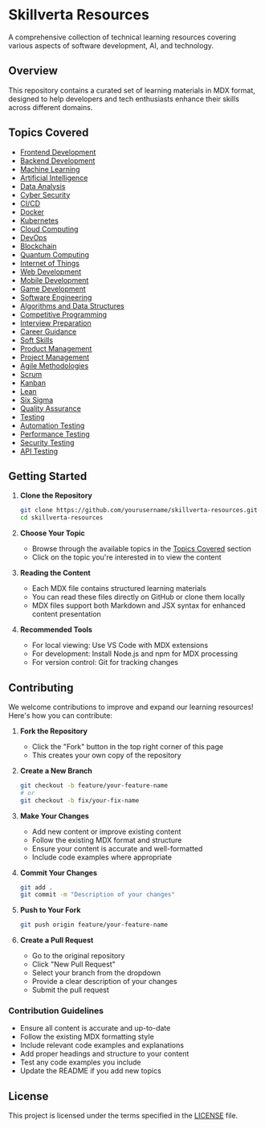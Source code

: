 # Skillverta Resources

A comprehensive collection of technical learning resources covering various aspects of software development, AI, and technology.

## Overview

This repository contains a curated set of learning materials in MDX format, designed to help developers and tech enthusiasts enhance their skills across different domains.

## Topics Covered

- [Frontend Development](Frontend-Development.mdx)
- [Backend Development](Backend-Development.mdx)
- [Machine Learning](Machine-Learning.mdx)
- [Artificial Intelligence](AI.mdx)
- [Data Analysis](Data-Analysis.mdx)
- [Cyber Security](cyber-security.mdx)
- [CI/CD](ci-cd.mdx)
- [Docker](Docker.mdx)
- [Kubernetes](Kubernetes.mdx)
- [Cloud Computing](Cloud-Computing.mdx)
- [DevOps](DevOps.mdx)
- [Blockchain](Blockchain.mdx)
- [Quantum Computing](Quantum-Computing.mdx)
- [Internet of Things](IoT.mdx)
- [Web Development](Web-Development.mdx)
- [Mobile Development](Mobile-Development.mdx)
- [Game Development](Game-Development.mdx)
- [Software Engineering](Software-Engineering.mdx)
- [Algorithms and Data Structures](Algorithms-Data-Structures.mdx)
- [Competitive Programming](Competitive-Programming.mdx)
- [Interview Preparation](Interview-Preparation.mdx)
- [Career Guidance](Career-Guidance.mdx)
- [Soft Skills](Soft-Skills.mdx)
- [Product Management](Product-Management.mdx)
- [Project Management](Project-Management.mdx)
- [Agile Methodologies](Agile-Methodologies.mdx)
- [Scrum](Scrum.mdx)
- [Kanban](Kanban.mdx)
- [Lean](Lean.mdx)
- [Six Sigma](Six-Sigma.mdx)
- [Quality Assurance](Quality-Assurance.mdx)
- [Testing](Testing.mdx)
- [Automation Testing](Automation-Testing.mdx)
- [Performance Testing](Performance-Testing.mdx)
- [Security Testing](Security-Testing.mdx)
- [API Testing](API-Testing.mdx)


## Getting Started

1. **Clone the Repository**
   ```bash
   git clone https://github.com/yourusername/skillverta-resources.git
   cd skillverta-resources
   ```

2. **Choose Your Topic**
   - Browse through the available topics in the [Topics Covered](#topics-covered) section
   - Click on the topic you're interested in to view the content

3. **Reading the Content**
   - Each MDX file contains structured learning materials
   - You can read these files directly on GitHub or clone them locally
   - MDX files support both Markdown and JSX syntax for enhanced content presentation

4. **Recommended Tools**
   - For local viewing: Use VS Code with MDX extensions
   - For development: Install Node.js and npm for MDX processing
   - For version control: Git for tracking changes

## Contributing

We welcome contributions to improve and expand our learning resources! Here's how you can contribute:

1. **Fork the Repository**
   - Click the "Fork" button in the top right corner of this page
   - This creates your own copy of the repository

2. **Create a New Branch**
   ```bash
   git checkout -b feature/your-feature-name
   # or
   git checkout -b fix/your-fix-name
   ```

3. **Make Your Changes**
   - Add new content or improve existing content
   - Follow the existing MDX format and structure
   - Ensure your content is accurate and well-formatted
   - Include code examples where appropriate

4. **Commit Your Changes**
   ```bash
   git add .
   git commit -m "Description of your changes"
   ```

5. **Push to Your Fork**
   ```bash
   git push origin feature/your-feature-name
   ```

6. **Create a Pull Request**
   - Go to the original repository
   - Click "New Pull Request"
   - Select your branch from the dropdown
   - Provide a clear description of your changes
   - Submit the pull request

### Contribution Guidelines

- Ensure all content is accurate and up-to-date
- Follow the existing MDX formatting style
- Include relevant code examples and explanations
- Add proper headings and structure to your content
- Test any code examples you include
- Update the README if you add new topics

## License

This project is licensed under the terms specified in the [LICENSE](LICENSE) file.
